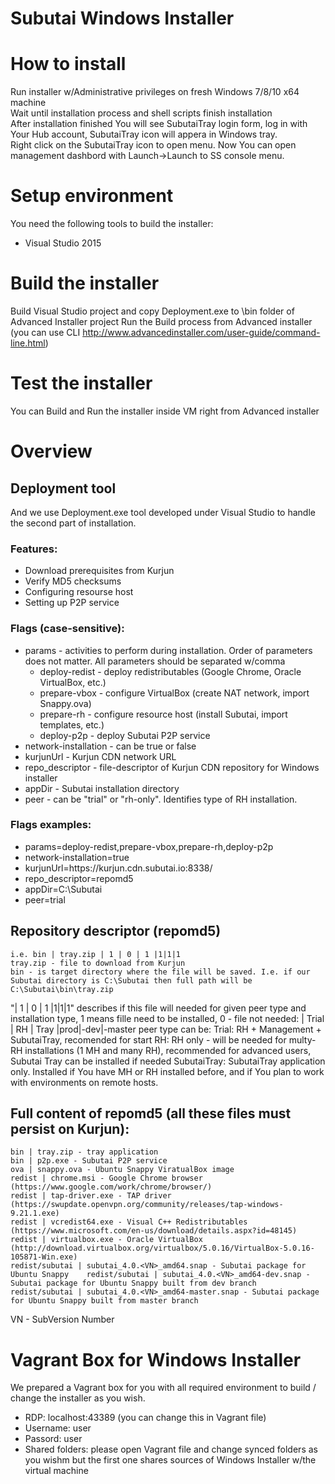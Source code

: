 # Subutai Windows Installer

# How to install
Run installer w/Administrative privileges on fresh Windows 7/8/10 x64 machine </br>
Wait until installation process and shell scripts finish installation </br>
After installation finished You will see SubutaiTray login form, log in with Your Hub account, SubutaiTray icon will appera in Windows tray. </br> 
Right click on the SubutaiTray icon to open menu. Now You can open management dashbord with Launch->Launch to SS console menu.</br>


# Setup environment
You need the following tools to build the installer:
	<ul>
		<li> Visual Studio 2015 </li>
	</ul>

# Build the installer
Build Visual Studio project and copy Deployment.exe to \bin folder of Advanced Installer project
	Run the Build process from Advanced installer (you can use CLI http://www.advancedinstaller.com/user-guide/command-line.html)

# Test the installer
You can Build and Run the installer inside VM right from Advanced installer

# Overview
## Deployment tool
And we use Deployment.exe tool developed under Visual Studio to handle the second part of installation.
### Features:
<ul>
	<li> Download prerequisites from Kurjun </li>
	<li> Verify MD5 checksums </li>
	<li> Configuring resourse host </li>
	<li> Setting up P2P service </li>
</ul>

### Flags (case-sensitive):
<ul>
	<li>
		params - activities to perform during installation. Order of parameters does not matter. All parameters should be separated w/comma
		<ul>
			<li>deploy-redist - deploy redistributables (Google Chrome, Oracle VirtualBox, etc.)</li>
			<li>prepare-vbox - configure VirtualBox (create NAT network, import Snappy.ova)</li>
			<li>prepare-rh - configure resource host (install Subutai, import templates, etc.)</li>
			<li>deploy-p2p - deploy Subutai P2P service</li>
		</ul>
	<li>network-installation - can be true or false</li>
	<li>kurjunUrl - Kurjun CDN network URL</li>
	<li>repo_descriptor - file-descriptor of Kurjun CDN repository for Windows installer</li>
	<li>appDir - Subutai installation directory</li>
	<li>peer - can be "trial" or "rh-only". Identifies type of RH installation.</li>
	</li>
</ul>

### Flags examples:
<ul>
	<li> params=deploy-redist,prepare-vbox,prepare-rh,deploy-p2p </li>
	<li> network-installation=true </li>
	<li> kurjunUrl=https://kurjun.cdn.subutai.io:8338/ </li>
	<li> repo_descriptor=repomd5 </li>
	<li> appDir=C:\Subutai </li>
	<li> peer=trial </li>
</ul>

## Repository descriptor (repomd5)
	i.e. bin | tray.zip | 1 | 0 | 1 |1|1|1
	tray.zip - file to download from Kurjun
	bin - is target directory where the file will be saved. I.e. if our Subutai directory is C:\Subutai then full path will be C:\Subutai\bin\tray.zip

"| 1 | 0 | 1 |1|1|1" describes if this file will needed for given peer type and installation type, 1 means fille need to be installed, 0 - file not needed:
| Trial | RH | Tray |prod|-dev|-master
peer type can be:
	 Trial: RH + Management + SubutaiTray, recomended for start
	 RH: RH only - will be needed for multy-RH installations (1 MH and many RH), recommended for advanced users, Subutai Tray can be installed if needed
	SubutaiTray: SubutaiTray application only. Installed if You have MH or RH installed before, and if You plan to work with environments on remote hosts.

## Full content of repomd5 (all these files must persist on Kurjun):
	bin | tray.zip - tray application
	bin | p2p.exe - Subutai P2P service
	ova | snappy.ova - Ubuntu Snappy ViratualBox image
	redist | chrome.msi - Google Chrome browser (https://www.google.com/work/chrome/browser/)
	redist | tap-driver.exe - TAP driver (https://swupdate.openvpn.org/community/releases/tap-windows-9.21.1.exe)
	redist | vcredist64.exe - Visual C++ Redistributables (https://www.microsoft.com/en-us/download/details.aspx?id=48145)
	redist | virtualbox.exe - Oracle VirtualBox (http://download.virtualbox.org/virtualbox/5.0.16/VirtualBox-5.0.16-105871-Win.exe)
	redist/subutai | subutai_4.0.<VN>_amd64.snap - Subutai package for Ubuntu Snappy 	redist/subutai | subutai_4.0.<VN>_amd64-dev.snap - Subutai package for Ubuntu Snappy built from dev branch
	redist/subutai | subutai_4.0.<VN>_amd64-master.snap - Subutai package for Ubuntu Snappy built from master branch

VN - SubVersion Number



# Vagrant Box for Windows Installer
We prepared a Vagrant box for you with all required environment to build / change the installer as you wish.
<ul>
	<li>RDP: localhost:43389 (you can change this in Vagrant file)</li>
	<li>Username: user</li>
	<li>Passord: user</li>
	<li>Shared folders: please open Vagrant file and change synced folders as you wishm but the first one shares sources of Windows Installer w/the virtual machine</li>
</ul>